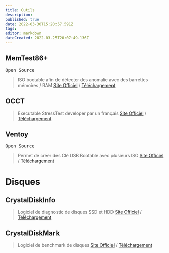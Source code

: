 ```yaml
---
title: Outils
description: 
published: true
date: 2022-03-30T15:20:57.591Z
tags: 
editor: markdown
dateCreated: 2022-03-25T20:07:49.136Z
---
```


## MemTest86+
<kbd>Open Source</kbd>
> ISO bootable afin de détecter des anomalie avec des barrettes mémoires / RAM
[Site Officiel](https://www.memtest.org) / [Téléchargement](https://www.memtest.org/#downiso)

## OCCT
> Executable StressTest developer par un français
[Site Officiel](https://www.ocbase.com) / [Téléchargement](https://www.ocbase.com/download)

## Ventoy
<kbd>Open Source</kbd>

> Permet de créer des Clé USB Bootable avec plusieurs ISO
[Site Officiel](https://ventoy.net/en/) / [Téléchargement](https://ventoy.net/en/download.html)


# Disques

## CrystalDiskInfo
> Logiciel de diagnostic de disques SSD et HDD
[Site Officiel](https://crystalmark.info) / [Téléchargement](https://crystalmark.info/en/download/)

## CrystalDiskMark
> Logiciel de benchmark de disques
[Site Officiel](https://crystalmark.info) / [Téléchargement](https://crystalmark.info/en/download/)